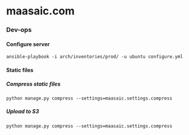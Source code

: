 # maasaic.com

### Dev-ops

#### Configure server

```
ansible-playbook -i arch/inventories/prod/ -u ubuntu configure.yml

```

#### Static files

##### Compress static files
```
python manage.py compress --settings=maasaic.settings.compress
```

##### Upload to S3
```
python manage.py compress --settings=maasaic.settings.compress
```
